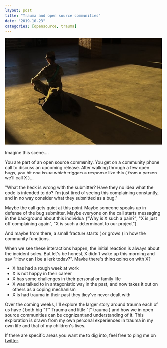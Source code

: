 ```yaml
---
layout: post
title: "Trauma and open source communities"
date: "2019-10-23"
categories: [opensource, trauma]
---
```


![Trauma and open source communities](/images/trauma-and-os.jpeg "Trauma and open source communities")

Imagine this scene....

You are part of an open source community. You get on a community phone call to discuss an upcoming release. After walking through a few open bugs, you hit one issue which triggers a response like this ( from a person we'll call X )...

"What the heck is wrong with the submitter? Have they no idea what the code is intended to do? I'm just tired of seeing this complaining constantly, and in no way consider what they submitted as a bug."

Maybe the call gets quiet at this point. Maybe someone speaks up in defense of the bug submitter. Maybe everyone on the call starts messaging in the background about this individual ("Why is X such a pain?", "X is just off complaining again", "X is such a determinant to our project").

And maybe from there, a small fracture starts ( or grows ) in how the community functions.

When we see these interactions happen, the initial reaction is always about the incident soley. But let's be honest, X didn't wake up this morning and say "How can I be a jerk today?". Maybe there's thing going on with X?

- X has had a rough week at work
- X is not happy in their career
- X has some challenges in their personal or family life
- X was talked to in antagonistic way in the past, and now takes it out on others as a coping mechanism
- X is had trauma in their past they they've never dealt with

Over the coming weeks, I'll explore the larger story around trauma each of us have ( both big "T" Trauma and little "t" trauma ) and how we in open source communities can be cognizant and understanding of it. This exploration is drawn from my own personal experiences in trauma in my own life and that of my children's lives.

If there are specific areas you want me to dig into, feel free to ping me on [twitter](https://twitter.com/jmertic).
